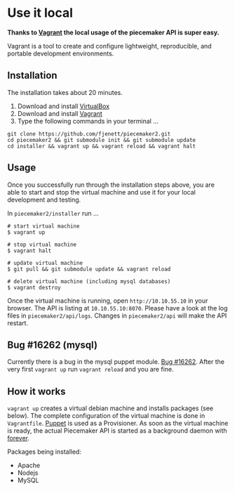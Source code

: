 # Use it local

__Thanks to [Vagrant](http://www.vagrantup.com/) the local usage of the piecemaker API is super easy.__ 

Vagrant is a tool to create and configure lightweight, reproducible, and portable development environments.

## Installation

The installation takes about 20 minutes. 

1. Download and install [VirtualBox](https://www.virtualbox.org/wiki/Downloads)
1. Download and install [Vagrant](http://downloads.vagrantup.com)
1. Type the following commands in your terminal ...
  ```
  git clone https://github.com/fjenett/piecemaker2.git
  cd piecemaker2 && git submodule init && git submodule update
  cd installer && vagrant up && vagrant reload && vagrant halt
  ```


## Usage 
Once you successfully run through the installation steps above, you are able to start and stop 
the virtual machine and use it for your local development and testing.

In ```piecemaker2/installer``` run ...

```
# start virtual machine
$ vagrant up

# stop virtual machine
$ vagrant halt

# update virtual machine
$ git pull && git submodule update && vagrant reload

# delete virtual machine (including mysql databases)
$ vagrant destroy
```

Once the virtual machine is running, open ```http://10.10.55.10``` in your browser. 
The API is listing at ```10.10.55.10:8070```. Please have a look at the log files in ```piecemaker2/api/logs```. 
Changes in ```piecemaker2/api``` will make the API restart.


## Bug #16262 (mysql)
Currently there is a bug in the mysql puppet module. [Bug #16262](http://projects.puppetlabs.com/issues/16262).
After the very first ```vagrant up``` run ```vagrant reload``` and you are fine.

## How it works
```vagrant up``` creates a virtual debian machine and installs packages (see below).
The complete configuration of the virtual machine is done in ```Vagrantfile```.
[Puppet](https://puppetlabs.com) is used as a Provisioner. As soon as the virtual machine
is ready, the actual Piecemaker API is started as a background daemon with [forever](https://github.com/nodejitsu/forever).

Packages being installed:
 * Apache
 * Nodejs
 * MySQL

 
